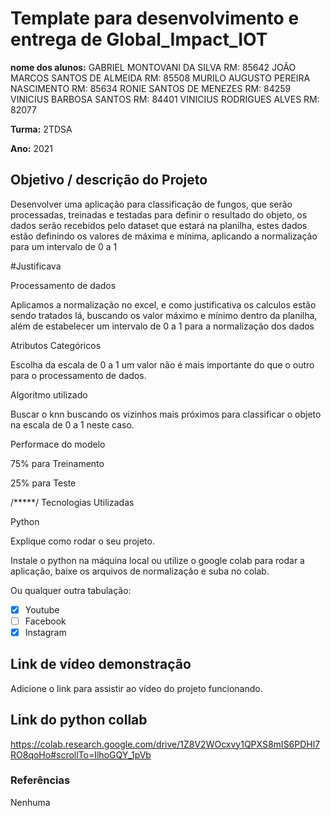 # Template para desenvolvimento e entrega de Global_Impact_IOT

**nome dos alunos:** 
GABRIEL MONTOVANI DA SILVA                 RM: 85642
JOÃO MARCOS SANTOS DE ALMEIDA              RM: 85508
MURILO AUGUSTO PEREIRA NASCIMENTO          RM: 85634
RONIE SANTOS DE MENEZES                    RM: 84259
VINICIUS BARBOSA SANTOS                    RM: 84401
VINICIUS RODRIGUES ALVES                   RM: 82077
 

**Turma:**
2TDSA
 
**Ano:**
2021
 
## Objetivo / descrição do Projeto
 
Desenvolver uma aplicação para classificação de fungos, que serão processadas, treinadas e testadas para definir o resultado do objeto, os dados serão recebidos pelo dataset
que estará na planilha, estes dados estão definindo os valores de máxima e mínima, aplicando a normalização para um intervalo de 0 a 1

#Justificava 

Processamento de dados

Aplicamos a normalização no excel, e como justificativa os calculos estão sendo tratados lá, buscando os valor máximo e mínimo dentro da planilha, além de estabelecer um intervalo de 0 a 1 para a normalização dos dados

Atributos Categóricos

Escolha da escala de 0 a 1 um valor não é mais importante do que o outro para o processamento de dados.

Algoritmo utilizado 

Buscar o knn buscando os vizinhos mais próximos para classificar o objeto na escala de 0 a 1 neste caso.

Performace do modelo

75% para Treinamento 

25% para Teste
 
/*****/
Tecnologias Utilizadas 
 
Python
 
Explique como rodar o seu projeto.
 
Instale o python na máquina local ou utilize o google colab para rodar a aplicação, baixe os arquivos de normalização e suba no colab.

Ou qualquer outra tabulação:
 
- [x] Youtube
- [ ] Facebook 
- [x] Instagram
 
## Link de vídeo demonstração
 
Adicione o link para assistir ao vídeo do projeto funcionando.

## Link do python collab

https://colab.research.google.com/drive/1Z8V2WOcxvy1QPXS8mIS6PDHl7RO8qoHo#scrollTo=IlhoGQY_1pVb
 
### Referências 
 
Nenhuma 
